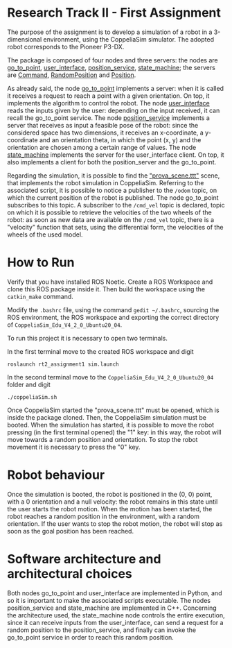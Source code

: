 # Research Track II - First Assignment

The purpose of the assignment is to develop a simulation of a robot in a 3-dimensional environment, using the CoppeliaSim simulator. The adopted robot corresponds to the Pioneer P3-DX.

The package is composed of four nodes and three servers: the nodes are [go_to_point](https://github.com/RiccardoZuppetti/RT2-Assignment1/blob/main/scripts/go_to_point.py), [user_interface](https://github.com/RiccardoZuppetti/RT2-Assignment1/blob/main/scripts/user_interface.py), [position_service](https://github.com/RiccardoZuppetti/RT2-Assignment1/blob/main/src/position_service.cpp), [state_machine](https://github.com/RiccardoZuppetti/RT2-Assignment1/blob/main/src/state_machine.cpp); the servers are [Command](https://github.com/RiccardoZuppetti/RT2-Assignment1/blob/main/srv/Command.srv), [RandomPosition](https://github.com/RiccardoZuppetti/RT2-Assignment1/blob/main/srv/RandomPosition.srv) and [Position](https://github.com/RiccardoZuppetti/RT2-Assignment1/blob/main/srv/Position.srv).

As already said, the node [go_to_point](https://github.com/RiccardoZuppetti/RT2-Assignment1/blob/main/scripts/go_to_point.py) implements a server: when it is called it receives a request to reach a point with a given orientation. On top, it implements the algorithm to control the robot.
The node [user_interface](https://github.com/RiccardoZuppetti/RT2-Assignment1/blob/main/scripts/user_interface.py) reads the inputs given by the user: depending on the input received, it can recall the go_to_point service.
The node [position_service](https://github.com/RiccardoZuppetti/RT2-Assignment1/blob/main/src/position_service.cpp) implements a server that receives as input a feasible pose of the robot: since the considered space has two dimensions, it receives an x-coordinate, a y-coordinate and an orientation theta, in which the point (x, y) and the orientation are chosen among a certain range of values.
The node [state_machine](https://github.com/RiccardoZuppetti/RT2-Assignment1/blob/main/src/state_machine.cpp) implements the server for the user_interface client. On top, it also implements a client for both the position_server and the go_to_point.

Regarding the simulation, it is possible to find the ["prova_scene.ttt"](https://github.com/RiccardoZuppetti/RT2-Assignment1/blob/main/prova_scene.ttt) scene, that implements the robot simulation in CoppeliaSim. Referring to the associated script, it is possible to notice a publisher to the `/odom` topic, on which the current position of the robot is published. The node go_to_point subscribes to this topic. A subscriber to the `/cmd_vel` topic is declared, topic on which it is possible to retrieve the velocities of the two wheels of the robot: as soon as new data are available on the `/cmd_vel` topic, there is a "velocity" function that sets, using the differential form, the velocities of the wheels of the used model.

# How to Run

Verify that you have installed ROS Noetic. Create a ROS Workspace and clone this ROS package inside it. Then build the workspace using the `catkin_make` command.

Modify the `.bashrc` file, using the command `gedit ~/.bashrc`, sourcing the ROS environment, the ROS workspace and exporting the correct directory of `CoppeliaSim_Edu_V4_2_0_Ubuntu20_04`.

To run this project it is necessary to open two terminals.

In the first terminal move to the created ROS workspace and digit

```
roslaunch rt2_assignment1 sim.launch 
```

In the second terminal move to the `CoppeliaSim_Edu_V4_2_0_Ubuntu20_04` folder and digit

```
./coppeliaSim.sh
```

Once CoppeliaSim started the "prova_scene.ttt" must be opened, which is inside the package cloned. Then, the CoppeliaSim simulation must be booted.
When the simulation has started, it is possible to move the robot pressing (in the first terminal opened) the "1" key: in this way, the robot will move towards a random position and orientation. To stop the robot movement it is necessary to press the "0" key.

# Robot behaviour

Once the simulation is booted, the robot is positioned in the (0, 0) point, with a 0 orientation and a null velocity: the robot remains in this state until the user starts the robot motion. When the motion has been started, the robot reaches a random position in the environment, with a random orientation. If the user wants to stop the robot motion, the robot will stop as soon as the goal position has been reached.

# Software architecture and architectural choices

Both nodes go_to_point and user_interface are implemented in Python, and so it is important to make the associated scripts executable. The nodes position_service and state_machine are implemented in C++. Concerning the architecture used, the state_machine node controls the entire execution, since it can receive inputs from the user_interface, can send a request for a random position to the position_service, and finally can invoke the go_to_point service in order to reach this random position.
